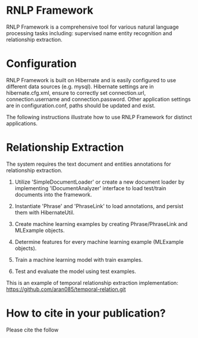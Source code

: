 RNLP Framework
==========

RNLP Framework is a comprehensive tool for various natural language processing tasks including: supervised name entity recognition and relationship extraction.

Configuration
==========
RNLP Framework is built on Hibernate and is easily configured to use different data sources (e.g. mysql).
Hibernate settings are in hibernate.cfg.xml, ensure to correctly set connection.url, connection.username and connection.password. Other application settings are in configuration.conf, paths should be updated and exist.

The following instructions illustrate how to use RNLP Framework for distinct applications.

Relationship Extraction
==========
The system requires the text document and entities annotations for relationship extraction.

1. Utilize 'SimpleDocumentLoader' or create a new document loader by implementing 'IDocumentAnalyzer' interface to load test/train documents into the framework.

2. Instantiate 'Phrase' and 'PhraseLink' to load annotations, and persist them with HibernateUtil.

3. Create machine learning examples by creating Phrase/PhraseLink and MLExample objects.

4. Determine features for every machine learning example (MLExample objects).

5. Train a machine learning model with train examples.

6. Test and evaluate the model using test examples.

This is an example of temporal relationship extraction implementation: https://github.com/aran085/temporal-relation.git

How to cite in your publication?
==========
Please cite the follow